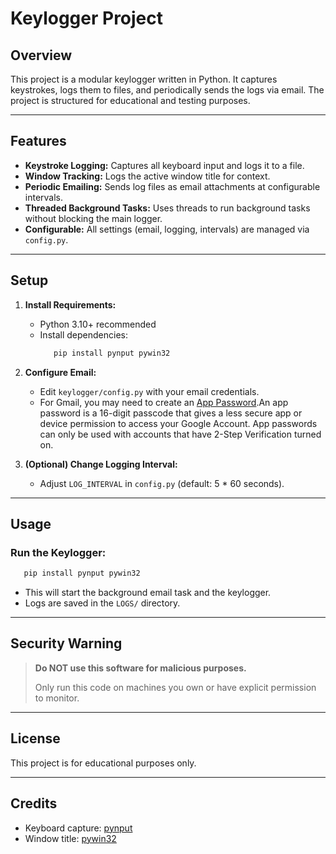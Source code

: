 # Keylogger Project

## Overview

This project is a modular keylogger written in Python. It captures keystrokes, logs them to files, and periodically sends the logs via email. The project is structured for educational and testing purposes.

---

## Features

- **Keystroke Logging:** Captures all keyboard input and logs it to a file.
- **Window Tracking:** Logs the active window title for context.
- **Periodic Emailing:** Sends log files as email attachments at configurable intervals.
- **Threaded Background Tasks:** Uses threads to run background tasks without blocking the main logger.
- **Configurable:** All settings (email, logging, intervals) are managed via `config.py`.

---

## Setup

1. **Install Requirements:**
   - Python 3.10+ recommended
   - Install dependencies:
     ```sh
        pip install pynput pywin32
     ```

2. **Configure Email:**
   - Edit `keylogger/config.py` with your email credentials.
   - For Gmail, you may need to create an [App Password](https://myaccount.google.com/apppasswords).An app password is a 16-digit passcode that gives a less secure app or device permission to access your Google Account. App passwords can only be used with accounts that have 2-Step Verification turned on.

3. **(Optional) Change Logging Interval:**
   - Adjust `LOG_INTERVAL` in `config.py` (default: 5 * 60 seconds).

---

## Usage

### Run the Keylogger:
 ```sh
    pip install pynput pywin32
 ```
- This will start the background email task and the keylogger.
- Logs are saved in the `LOGS/` directory.

---

## Security Warning

> **Do NOT use this software for malicious purposes.**
>
> Only run this code on machines you own or have explicit permission to monitor.

---

## License

This project is for educational purposes only.

---

## Credits

- Keyboard capture: [pynput](https://pynput.readthedocs.io/)
- Window title: [pywin32](https://github.com/mhammond/pywin32)